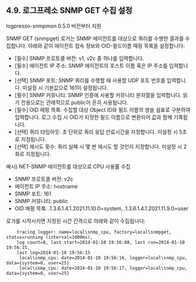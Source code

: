 ## 4.9. 로그프레소 SNMP GET 수집 설정


logpresso-snmpmon 0.5.0 버전부터 지원

SNMP GET (snmpget) 로거는 SNMP 에이전트를 대상으로 쿼리를 수행한 결과를 수집합니다. 아래와 같이 에이전트 접속 정보와 OID-필드이름 매핑 목록을 설정합니다:

* [필수] SNMP 프로토콜 버전: v1, v2c 중 하나를 입력합니다.
* [필수] 에이전트 IP 주소: SNMP 에이전트의 호스트 이름 혹은 IP 주소를 입력합니다.
* [선택] SNMP 포트: SNMP 쿼리를 수행할 때 사용할 UDP 포트 번호를 입력합니다. 미설정 시 기본값으로 161이 설정됩니다.
* [필수] SNMP 커뮤니티: SNMP 인증에 사용할 커뮤니티 문자열을 입력합니다. 읽기 전용으로는  관례적으로 public이 흔히 사용됩니다.
* [필수] OID 매핑 목록: 수집할 대상 Object ID와 필드 이름의 쌍을 쉼표로 구분하여 입력합니다. 로그 수집 시 OID가 지정한 필드 이름으로 변환되어 값과 함께 기록됩니다.
* [선택] 쿼리 타임아웃: 초 단위로 쿼리 응답 만료시간을 지정합니다. 미설정 시 5초로 지정됩니다.
* [선택] 재시도 횟수: 쿼리 실패 시 몇 번 재시도 할 것인지 지정합니다. 미설정 시 2회로 지정됩니다.

예시) NET-SNMP 에이전트를 대상으로 CPU 사용률 수집

* SNMP 프로토콜 버전: v2c
* 에이전트 IP 주소: hostname
* SNMP 포트: 161
* SNMP 커뮤니티: public
* OID 매핑 목록: .1.3.6.1.4.1.2021.11.10.0=system, .1.3.6.1.4.1.2021.11.9.0=user

로거를 시작시키면 지정된 시간 간격으로 아래와 같이 수집됩니다:

~~~
    tracing logger: name=local\snmp_cpu, factory=local\snmpget, status=running (interval=1000ms), 
    log count=8, last start=2014-01-10 19:56:08, last run=2014-01-10 19:56:15, 
    last log=2014-01-10 19:56:15
     local\snmp_cpu: date=2014-01-10 19:56:16, logger=local\snmp_cpu, data={system=0, user=25}
     local\snmp_cpu: date=2014-01-10 19:56:17, logger=local\snmp_cpu, data={system=0, user=25}
~~~


